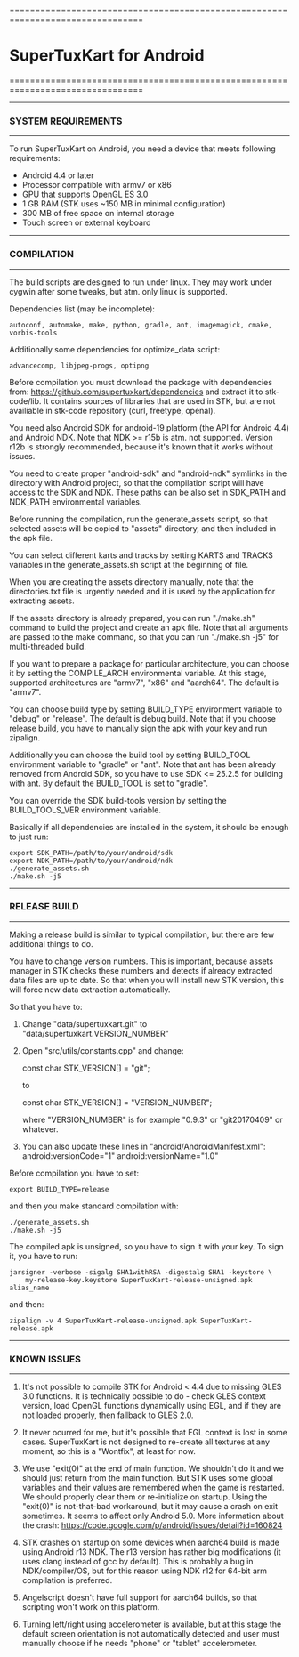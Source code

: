 ================================================================================
# SuperTuxKart for Android
================================================================================

--------------------------------------------------------------------------------
### SYSTEM REQUIREMENTS
--------------------------------------------------------------------------------

To run SuperTuxKart on Android, you need a device that meets following
requirements:

- Android 4.4 or later
- Processor compatible with armv7 or x86
- GPU that supports OpenGL ES 3.0
- 1 GB RAM (STK uses ~150 MB in minimal configuration)
- 300 MB of free space on internal storage
- Touch screen or external keyboard

--------------------------------------------------------------------------------
### COMPILATION
--------------------------------------------------------------------------------

The build scripts are designed to run under linux. They may work under cygwin
after some tweaks, but atm. only linux is supported.

Dependencies list (may be incomplete):

    autoconf, automake, make, python, gradle, ant, imagemagick, cmake, 
    vorbis-tools

Additionally some dependencies for optimize_data script:

    advancecomp, libjpeg-progs, optipng

Before compilation you must download the package with dependencies from:
https://github.com/supertuxkart/dependencies
and extract it to stk-code/lib. It contains sources of libraries that are used
in STK, but are not availiable in stk-code repository (curl, freetype, openal).

You need also Android SDK for android-19 platform (the API for Android 4.4) and
Android NDK. Note that NDK >= r15b is atm. not supported. Version r12b is
strongly recommended, because it's known that it works without issues.

You need to create proper "android-sdk" and "android-ndk" symlinks in the
directory with Android project, so that the compilation script will have access
to the SDK and NDK. These paths can be also set in SDK_PATH and NDK_PATH 
environmental variables.

Before running the compilation, run the generate_assets script, so that
selected assets will be copied to "assets" directory, and then included in the
apk file.

You can select different karts and tracks by setting KARTS and TRACKS variables
in the generate_assets.sh script at the beginning of file.

When you are creating the assets directory manually, note that the
directories.txt file is urgently needed and it is used by the application for
extracting assets.

If the assets directory is already prepared, you can run "./make.sh" command to
build the project and create an apk file. Note that all arguments are passed to
the make command, so that you can run "./make.sh -j5" for multi-threaded build.

If you want to prepare a package for particular architecture, you can choose it
by setting the COMPILE_ARCH environmental variable. At this stage, supported
architectures are "armv7", "x86" and "aarch64". The default is "armv7".

You can choose build type by setting BUILD_TYPE environment variable to "debug"
or "release". The default is debug build. Note that if you choose release build,
you have to manually sign the apk with your key and run zipalign.

Additionally you can choose the build tool by setting BUILD_TOOL environment
variable to "gradle" or "ant". Note that ant has been already removed from
Android SDK, so you have to use SDK <= 25.2.5 for building with ant. By default 
the BUILD_TOOL is set to "gradle".

You can override the SDK build-tools version by setting the BUILD_TOOLS_VER
environment variable.

Basically if all dependencies are installed in the system, it should be enough
to just run:

    export SDK_PATH=/path/to/your/android/sdk
    export NDK_PATH=/path/to/your/android/ndk
    ./generate_assets.sh
    ./make.sh -j5


--------------------------------------------------------------------------------
### RELEASE BUILD
--------------------------------------------------------------------------------

Making a release build is similar to typical compilation, but there are few
additional things to do. 

You have to change version numbers. This is important, because assets manager
in STK checks these numbers and detects if already extracted data files are
up to date. So that when you will install new STK version, this will force new 
data extraction automatically.

So that you have to:

1. Change "data/supertuxkart.git" to "data/supertuxkart.VERSION_NUMBER"

2. Open "src/utils/constants.cpp" and change:

    const char STK_VERSION[] = "git";
      
   to
    
    const char STK_VERSION[] = "VERSION_NUMBER";
      
   where "VERSION_NUMBER" is for example "0.9.3" or "git20170409" or whatever.
    
3. You can also update these lines in "android/AndroidManifest.xml":
    android:versionCode="1"
    android:versionName="1.0"

Before compilation you have to set:

    export BUILD_TYPE=release

and then you make standard compilation with:

    ./generate_assets.sh
    ./make.sh -j5

The compiled apk is unsigned, so you have to sign it with your key. To sign it,
you have to run:

    jarsigner -verbose -sigalg SHA1withRSA -digestalg SHA1 -keystore \
        my-release-key.keystore SuperTuxKart-release-unsigned.apk alias_name
        
and then:

    zipalign -v 4 SuperTuxKart-release-unsigned.apk SuperTuxKart-release.apk


--------------------------------------------------------------------------------
### KNOWN ISSUES
--------------------------------------------------------------------------------

1.  It's not possible to compile STK for Android < 4.4 due to missing GLES 3.0
    functions. It is technically possible to do - check GLES context version, 
    load OpenGL functions dynamically using EGL, and if they are not loaded 
    properly, then fallback to GLES 2.0.

2.  It never ocurred for me, but it's possible that EGL context is lost in some
    cases. SuperTuxKart is not designed to re-create all textures at any moment,
    so this is a "Wontfix", at least for now.

3.  We use "exit(0)" at the end of main function. We shouldn't do it and we
    should just return from the main function. But STK uses some global
    variables and their values are remembered when the game is restarted. We
    should properly clear them or re-initialize on startup. Using the "exit(0)"
    is not-that-bad workaround, but it may cause a crash on exit sometimes.
    It seems to affect only Android 5.0. More information about the crash:
    https://code.google.com/p/android/issues/detail?id=160824

4.  STK crashes on startup on some devices when aarch64 build is made using
    Android r13 NDK. The r13 version has rather big modifications (it uses clang
    instead of gcc by default). This is probably a bug in NDK/compiler/OS, but
    for this reason using NDK r12 for 64-bit arm compilation is preferred.

5.  Angelscript doesn't have full support for aarch64 builds, so that scripting
    won't work on this platform.
    
6.  Turning left/right using accelerometer is available, but at this stage the
    default screen orientation is not automatically detected and user must 
    manually choose if he needs "phone" or "tablet" accelerometer.
